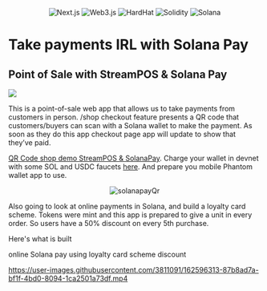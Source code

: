 

<p align="center">
<img alt="Next.js" src="https://img.shields.io/badge/-Next.js-black?style=for-the-badge&logo=next.js&logoColor=white" /> 
<img alt="Web3.js" src="https://img.shields.io/badge/-Web3.js-F16822?style=for-the-badge&logo=web3.js&logoColor=white" />
<img alt="HardHat" src="https://img.shields.io/badge/-Hardhat-7C86C7?style=for-the-badge&logo=hardhat&logoColor=white" />
<img alt="Solidity" src="https://img.shields.io/badge/-Solidity-BAC9F9?style=for-the-badge&logo=solidity&logoColor=363636" />
<img alt="Solana" src="https://img.shields.io/badge/-Solana-3C3C3D?style=for-the-badge&logo=solana&logoColor=white" />
</p>

# Take payments IRL with Solana Pay


## Point of Sale with StreamPOS & Solana Pay

<img src="https://solanapay.com/_next/image?url=%2F_next%2Fstatic%2Fmedia%2Fsolanapay-logo.e34e7b7f.svg&w=256&q=75"/>

This is a point-of-sale web app that allows us to take payments from customers in person. /shop checkout feature presents a QR code that customers/buyers can scan with a Solana wallet to make the payment. As soon as they do this app checkout page app will update to show that they’ve paid.

[QR Code shop demo StreamPOS & SolanaPay](https://solana-pay-checkout.vercel.app/shop). Charge your wallet in devnet with some SOL and USDC faucets [here](https://spl-token-faucet.com/?token-name=USDC-Dev). And prepare you mobile Phantom wallet app to use.
<p align="center">
  
  <div align="center">
    
![solanapayQr](https://user-images.githubusercontent.com/3811091/162596348-9906f818-a4f9-482d-9602-97996ca60d95.gif)
    
  </div>
  
</p>




Also going to look at online payments in Solana, and build a loyalty card scheme. Tokens were mint and this app is prepared to give a unit in every order. So users have a 50% discount on every 5th purchase.

Here's what is built

online Solana pay using loyalty card scheme discount
  
https://user-images.githubusercontent.com/3811091/162596313-87b8ad7a-bf1f-4bd0-8094-1ca2501a73df.mp4




